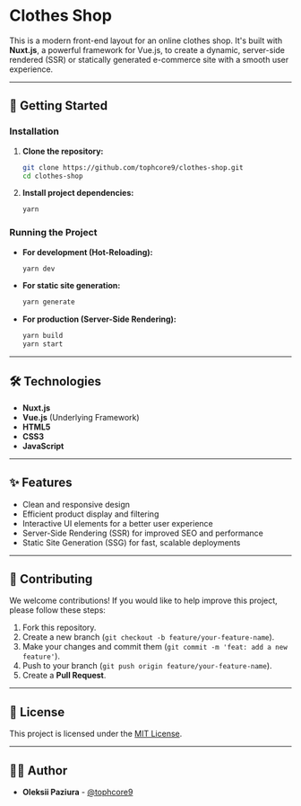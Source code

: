 # Clothes Shop

This is a modern front-end layout for an online clothes shop. It's built with **Nuxt.js**, a powerful framework for Vue.js, to create a dynamic, server-side rendered (SSR) or statically generated e-commerce site with a smooth user experience.

---

## 🚀 Getting Started

### Installation

1.  **Clone the repository:**
    ```bash
    git clone https://github.com/tophcore9/clothes-shop.git
    cd clothes-shop
    ```

2.  **Install project dependencies:**
    ```bash
    yarn
    ```

### Running the Project

* **For development (Hot-Reloading):**
    ```bash
    yarn dev
    ```

* **For static site generation:**
    ```bash
    yarn generate
    ```

* **For production (Server-Side Rendering):**
    ```bash
    yarn build
    yarn start
    ```

---

## 🛠️ Technologies

* **Nuxt.js**
* **Vue.js** (Underlying Framework)
* **HTML5**
* **CSS3**
* **JavaScript**

---

## ✨ Features

* Clean and responsive design
* Efficient product display and filtering
* Interactive UI elements for a better user experience
* Server-Side Rendering (SSR) for improved SEO and performance
* Static Site Generation (SSG) for fast, scalable deployments

---

## 🤝 Contributing

We welcome contributions! If you would like to help improve this project, please follow these steps:

1.  Fork this repository.
2.  Create a new branch (`git checkout -b feature/your-feature-name`).
3.  Make your changes and commit them (`git commit -m 'feat: add a new feature'`).
4.  Push to your branch (`git push origin feature/your-feature-name`).
5.  Create a **Pull Request**.

---

## 📄 License

This project is licensed under the [MIT License](https://opensource.org/licenses/MIT).

---

## 👨‍💻 Author

* **Oleksii Paziura** - [@tophcore9](https://github.com/tophcore9)
